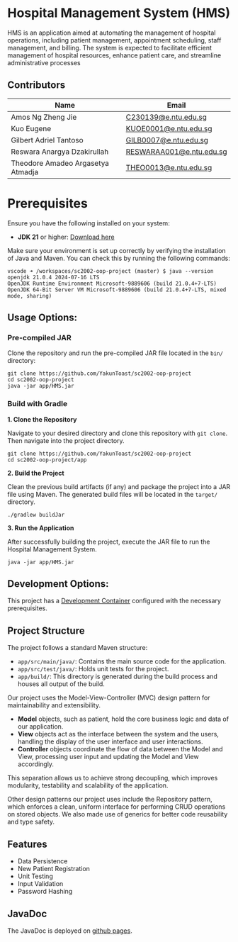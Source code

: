# Hospital Management System (HMS)

HMS is an application aimed at automating the management of hospital operations, including patient management, appointment scheduling, staff management, and billing. The system is expected to facilitate efficient management of hospital resources, enhance patient care, and streamline administrative processes


## Contributors

| Name                            | Email                 |    
| ------------------------------- | --------------------- |
| Amos Ng Zheng Jie | C230139@e.ntu.edu.sg |
| Kuo Eugene | KUOE0001@e.ntu.edu.sg |
| Gilbert Adriel Tantoso | GILB0007@e.ntu.edu.sg |
| Reswara Anargya Dzakirullah | RESWARAA001@e.ntu.edu.sg |
| Theodore Amadeo Argasetya Atmadja | THEO0013@e.ntu.edu.sg |

# Prerequisites

Ensure you have the following installed on your system:

- **JDK 21** or higher: [Download here](https://www.oracle.com/sg/java/technologies/downloads/)

Make sure your environment is set up correctly by verifying the installation of Java and Maven. You can check this by running the following commands:

```
vscode ➜ /workspaces/sc2002-oop-project (master) $ java --version
openjdk 21.0.4 2024-07-16 LTS
OpenJDK Runtime Environment Microsoft-9889606 (build 21.0.4+7-LTS)
OpenJDK 64-Bit Server VM Microsoft-9889606 (build 21.0.4+7-LTS, mixed mode, sharing)
```

## Usage Options:

### Pre-compiled JAR

Clone the repository and run the pre-compiled JAR file located in the `bin/` directory:

```
git clone https://github.com/YakunToast/sc2002-oop-project
cd sc2002-oop-project
java -jar app/HMS.jar
```

### Build with Gradle

**1. Clone the Repository**

Navigate to your desired directory and clone this repository with `git clone`. Then navigate into the project directory.

```
git clone https://github.com/YakunToast/sc2002-oop-project
cd sc2002-oop-project/app
```

**2. Build the Project**

Clean the previous build artifacts (if any) and package the project into a JAR file using Maven. The generated build files will be located in the `target/` directory.

```
./gradlew buildJar
```

**3. Run the Application**

After successfully building the project, execute the JAR file to run the Hospital Management System.

```
java -jar app/HMS.jar
```

## Development Options:

This project has a [Development Container](https://containers.dev/) configured with the necessary prerequisites.

## Project Structure

The project follows a standard Maven structure:

- `app/src/main/java/`: Contains the main source code for the application.
- `app/src/test/java/`: Holds unit tests for the project.
- `app/build/`: This directory is generated during the build process and houses all output of the build.

Our project uses the Model-View-Controller (MVC) design pattern for maintainability and extensibility.

- **Model** objects, such as patient, hold the core business logic and data of our application.
- **View** objects act as the interface between the system and the users, handling the display of the user interface and user interactions.
- **Controller** objects coordinate the flow of data between the Model and View, processing user input and updating the Model and View accordingly.

This separation allows us to achieve strong decoupling, which improves modularity, testability and scalability of the application.

Other design patterns our project uses include the Repository pattern, which enforces a clean, uniform interface for performing CRUD operations on stored objects. We also made use of generics for better code reusability and type safety.

## Features

- Data Persistence
- New Patient Registration
- Unit Testing
- Input Validation
- Password Hashing

## JavaDoc

The JavaDoc is deployed on [github pages](https://yakuntoast.github.io/sc2002-oop-project/).

